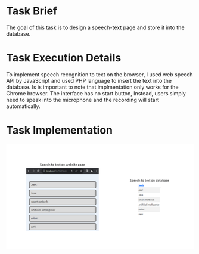 # Task Brief
The goal of this task is to design a speech-text page and store it into the database.

# Task Execution Details
To implement speech recognition to text on the browser, I used web speech API by JavaScript and used PHP language to insert the text into the database.
Is is important to note that implmentation only works for the Chrome browser. The interface has no start button, Instead, users simply need to speak into the microphone and the recording will start automatically.

# Task Implementation
![Task Implementation](https://github.com/BandarAI/SmartMethodsTraining/blob/Tasks/Web%20development%20%26%20NLP/3rd%20Task/W%26NLP_T3.png "Task Implementation")

